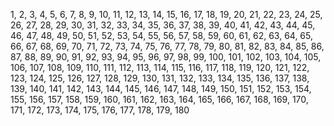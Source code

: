 1, 2, 3, 4, 5,
6, 7, 8, 9, 10,
11, 12, 13, 14, 15, 16,
17, 18, 19, 20, 21, 22,
23, 24, 25, 26, 27, 28, 29, 30, 31,
32, 33, 34, 35, 36, 37, 38, 39,
40, 41, 42, 43, 44,
45, 46, 47, 48, 49, 50, 51, 52, 53,
54, 55, 56, 57, 58, 59, 60, 61, 62, 63,
64, 65, 66, 67, 68, 69, 70, 71, 72, 73, 74, 75, 76, 77, 78, 79, 80,
81, 82, 83, 84, 85, 86, 87, 88, 89, 90, 91, 92, 93, 94, 95, 96, 97, 98, 99, 100, 101, 102,
103, 104, 105, 106, 107, 108, 109, 110,
111, 112, 113, 114, 115, 116, 117, 118, 119, 120, 121,
122, 123, 124, 125, 126, 127, 128, 129,
130, 131, 132, 133, 134, 135, 136, 137, 138, 139, 140, 141, 142, 143, 144, 145,
146, 147, 148, 149, 150, 151, 152, 153, 154,
155, 156, 157, 158, 159,
160, 161, 162, 163, 164,
165, 166, 167, 168, 169,
170, 171, 172, 173, 174,
175, 176, 177, 178, 179, 180